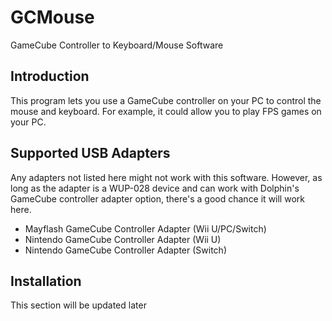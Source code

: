 # GCMouse
GameCube Controller to Keyboard/Mouse Software

## Introduction
This program lets you use a GameCube controller on your PC to control the mouse and keyboard.
For example, it could allow you to play FPS games on your PC.

## Supported USB Adapters
Any adapters not listed here might not work with this software.
However, as long as the adapter is a WUP-028 device and can work with Dolphin's GameCube controller adapter
option, there's a good chance it will work here.

* Mayflash GameCube Controller Adapter (Wii U/PC/Switch)
* Nintendo GameCube Controller Adapter (Wii U)
* Nintendo GameCube Controller Adapter (Switch)

## Installation
This section will be updated later

